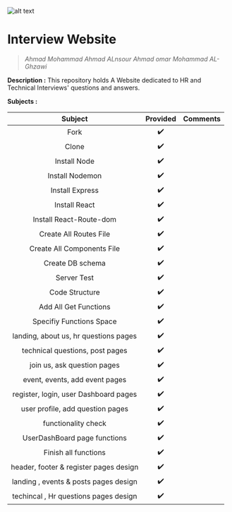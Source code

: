 ![alt text](https://img.etimg.com/thumb/msid-59396101,width-300,imgsize-25094,resizemode-4/how-to-answer-unexpected-interview-questions.jpg "Logo Title Text 1")
# Interview Website
> _Ahmad Mohammad Ahmad ALnsour_
> _Ahmad omar Mohammad AL-Ghzawi_

**Description :**
This repository holds A Website dedicated to HR and Technical Interviews' questions and answers.

**Subjects :**

| Subject                     		| Provided      | Comments  	|
| :------------------------------------:|:-------------:|:-------------:|
| Fork 	                      		| ✔️            |		|
| Clone	                      		| ✔️            |		|
| Install Node                		| ✔️            |		|
| Install Nodemon 			| ✔️            |		|
| Install Express             		| ✔️            |		|
| Install React               		| ✔️            |		|
| Install React-Route-dom     		| ✔️            |		|
| Create All Routes File      		| ✔️            |		|
| Create All Components File  		| ✔️            |		|
| Create DB schema            		| ✔️            |		|
| Server Test               		| ✔️            |		|
| Code Structure              		| ✔️            |		|
| Add All Get Functions       		| ✔️            |		|
| Specifiy Functions Space    		| ✔️            |		|
| landing, about us, hr questions pages	| ✔️            |		|
| technical questions, post pages     	| ✔️            |		|
| join us, ask question pages      	| ✔️            |		|
| event, events, add event pages	| ✔️            |		|
| register, login, user Dashboard pages	| ✔️            |		|
| user profile, add question pages	| ✔️            |		|
| functionality check			| ✔️            |		|
| UserDashBoard page functions		| ✔️            |		|
| Finish all functions			| ✔️            |		|
| header, footer & register pages design| ✔️            |		|
| landing , events & posts pages design	| ✔️            |		|
| techincal , Hr questions pages design	| ✔️            |		|




